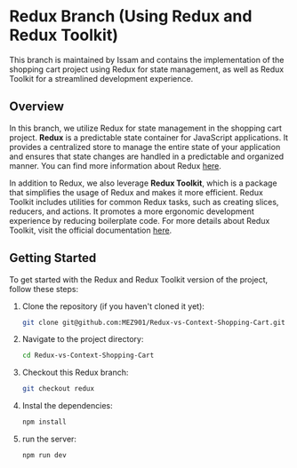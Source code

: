# Redux Branch (Using Redux and Redux Toolkit)

This branch is maintained by Issam and contains the implementation of the shopping cart project using Redux for state management, as well as Redux Toolkit for a streamlined development experience.

## Overview

In this branch, we utilize Redux for state management in the shopping cart project. **Redux** is a predictable state container for JavaScript applications. It provides a centralized store to manage the entire state of your application and ensures that state changes are handled in a predictable and organized manner. You can find more information about Redux [here](https://redux.js.org/).

In addition to Redux, we also leverage **Redux Toolkit**, which is a package that simplifies the usage of Redux and makes it more efficient. Redux Toolkit includes utilities for common Redux tasks, such as creating slices, reducers, and actions. It promotes a more ergonomic development experience by reducing boilerplate code. For more details about Redux Toolkit, visit the official documentation [here](https://redux-toolkit.js.org/).

## Getting Started

To get started with the Redux and Redux Toolkit version of the project, follow these steps:
1. Clone the repository (if you haven't cloned it yet):
   ```bash
   git clone git@github.com:MEZ901/Redux-vs-Context-Shopping-Cart.git
   ```
2. Navigate to the project directory:
   ```bash
   cd Redux-vs-Context-Shopping-Cart
   ```
3. Checkout this Redux branch:
   ```bash
   git checkout redux
   ```
4. Instal the dependencies:
   ```bash
   npm install
   ```
5. run the server:
   ```bash
   npm run dev
   ```
